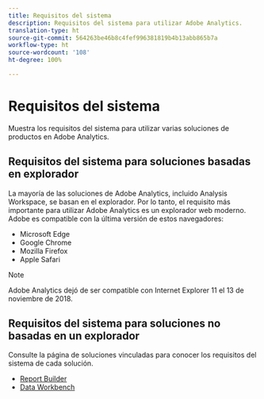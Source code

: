 ```yaml
---
title: Requisitos del sistema
description: Requisitos del sistema para utilizar Adobe Analytics.
translation-type: ht
source-git-commit: 564263be46b8c4fef996381819b4b13abb865b7a
workflow-type: ht
source-wordcount: '108'
ht-degree: 100%

---
```



# Requisitos del sistema

Muestra los requisitos del sistema para utilizar varias soluciones de productos en Adobe Analytics.

## Requisitos del sistema para soluciones basadas en explorador

La mayoría de las soluciones de Adobe Analytics, incluido Analysis Workspace, se basan en el explorador. Por lo tanto, el requisito más importante para utilizar Adobe Analytics es un explorador web moderno. Adobe es compatible con la última versión de estos navegadores:

* Microsoft Edge
* Google Chrome
* Mozilla Firefox
* Apple Safari

>[!NOTE]
>
>Adobe Analytics dejó de ser compatible con Internet Explorer 11 el 13 de noviembre de 2018.

## Requisitos del sistema para soluciones no basadas en un explorador

Consulte la página de soluciones vinculadas para conocer los requisitos del sistema de cada solución.

* [Report Builder](/help/analyze/report-builder/setup/system-requirements.md)
* [Data Workbench](https://docs.adobe.com/content/help/es-ES/data-workbench/using/install/c-data-workbench-client-install.html)
